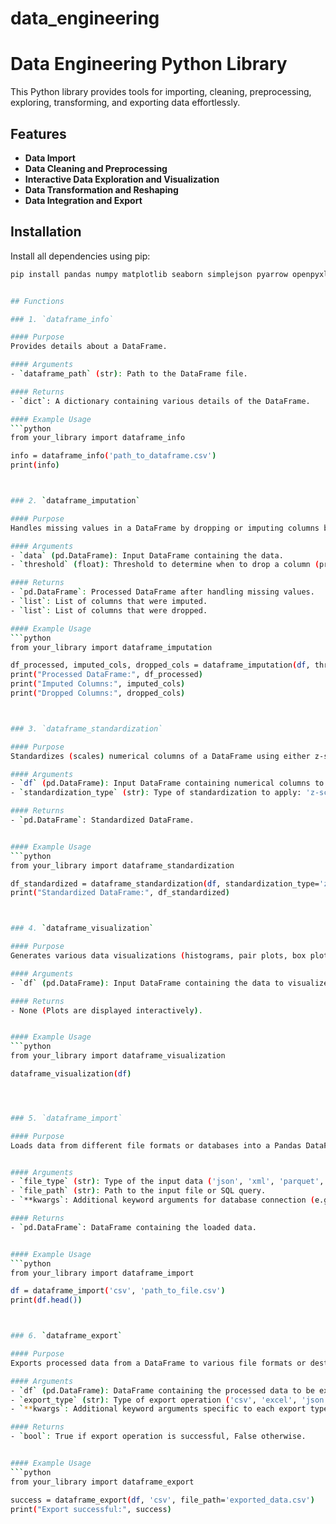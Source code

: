# data_engineering

# Data Engineering Python Library

This Python library provides tools for importing, cleaning, preprocessing, exploring, transforming, and exporting data effortlessly.


## Features

- **Data Import**
- **Data Cleaning and Preprocessing**
- **Interactive Data Exploration and Visualization**
- **Data Transformation and Reshaping**
- **Data Integration and Export**

## Installation

Install all dependencies using pip:

```bash
pip install pandas numpy matplotlib seaborn simplejson pyarrow openpyxl mysql-connector-python psycopg2-binary cx-Oracle snowflake-connector-python boto3 azure-storage-blob google-cloud-storage sqlalchemy


## Functions

### 1. `dataframe_info`

#### Purpose
Provides details about a DataFrame.

#### Arguments
- `dataframe_path` (str): Path to the DataFrame file.

#### Returns
- `dict`: A dictionary containing various details of the DataFrame.

#### Example Usage
```python
from your_library import dataframe_info

info = dataframe_info('path_to_dataframe.csv')
print(info)



### 2. `dataframe_imputation`

#### Purpose
Handles missing values in a DataFrame by dropping or imputing columns based on a specified threshold.

#### Arguments
- `data` (pd.DataFrame): Input DataFrame containing the data.
- `threshold` (float): Threshold to determine when to drop a column (proportion of missing values).

#### Returns
- `pd.DataFrame`: Processed DataFrame after handling missing values.
- `list`: List of columns that were imputed.
- `list`: List of columns that were dropped.

#### Example Usage
```python
from your_library import dataframe_imputation

df_processed, imputed_cols, dropped_cols = dataframe_imputation(df, threshold=0.3)
print("Processed DataFrame:", df_processed)
print("Imputed Columns:", imputed_cols)
print("Dropped Columns:", dropped_cols)



### 3. `dataframe_standardization`

#### Purpose
Standardizes (scales) numerical columns of a DataFrame using either z-score or min-max scaling.

#### Arguments
- `df` (pd.DataFrame): Input DataFrame containing numerical columns to be standardized.
- `standardization_type` (str): Type of standardization to apply: 'z-score' or 'min-max'.

#### Returns
- `pd.DataFrame`: Standardized DataFrame.


#### Example Usage
```python
from your_library import dataframe_standardization

df_standardized = dataframe_standardization(df, standardization_type='z-score')
print("Standardized DataFrame:", df_standardized)



### 4. `dataframe_visualization`

#### Purpose
Generates various data visualizations (histograms, pair plots, box plots, bar charts) to explore the DataFrame.

#### Arguments
- `df` (pd.DataFrame): Input DataFrame containing the data to visualize.

#### Returns
- None (Plots are displayed interactively).


#### Example Usage
```python
from your_library import dataframe_visualization

dataframe_visualization(df)




### 5. `dataframe_import`

#### Purpose
Loads data from different file formats or databases into a Pandas DataFrame.


#### Arguments
- `file_type` (str): Type of the input data ('json', 'xml', 'parquet', 'csv', 'excel', 'txt', 'sql').
- `file_path` (str): Path to the input file or SQL query.
- `**kwargs`: Additional keyword arguments for database connection (e.g., host, user, password, database_name) required for 'sql' file_type.

#### Returns
- `pd.DataFrame`: DataFrame containing the loaded data.


#### Example Usage
```python
from your_library import dataframe_import

df = dataframe_import('csv', 'path_to_file.csv')
print(df.head())



### 6. `dataframe_export`

#### Purpose
Exports processed data from a DataFrame to various file formats or destinations.

#### Arguments
- `df` (pd.DataFrame): DataFrame containing the processed data to be exported.
- `export_type` (str): Type of export operation ('csv', 'excel', 'json', 'sql', 'aws_s3', 'azure_blob', 'gcp_storage').
- `**kwargs`: Additional keyword arguments specific to each export type.

#### Returns
- `bool`: True if export operation is successful, False otherwise.


#### Example Usage
```python
from your_library import dataframe_export

success = dataframe_export(df, 'csv', file_path='exported_data.csv')
print("Export successful:", success)






